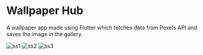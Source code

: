 # Wallpaper Hub

A wallpaper app made using Flutter which fetches data from Pexels API and saves the image in the gallery.


![ss1](https://github.com/user-attachments/assets/6522ac62-3f26-44d3-9ba5-c04e1531d204)
![ss2](https://github.com/user-attachments/assets/f4c6566e-03b9-4fb9-ab66-18152d98c5aa)
![ss3](https://github.com/user-attachments/assets/cc292d9a-92c3-484b-b808-5b761c2e0ee9)
